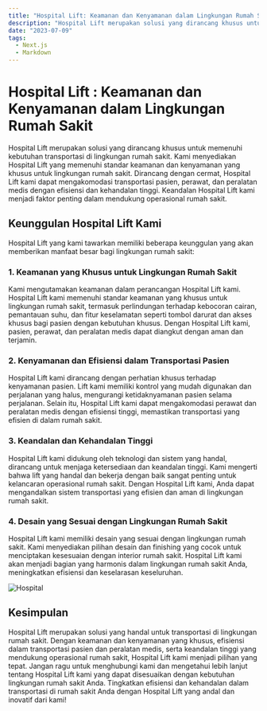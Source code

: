 ```yaml
---
title: "Hospital Lift: Keamanan dan Kenyamanan dalam Lingkungan Rumah Sakit"
description: "Hospital Lift merupakan solusi yang dirancang khusus untuk memenuhi kebutuhan transportasi di lingkungan rumah sakit."
date: "2023-07-09"
tags:
  - Next.js
  - Markdown
---
```


# Hospital Lift : Keamanan dan Kenyamanan dalam Lingkungan Rumah Sakit

Hospital Lift merupakan solusi yang dirancang khusus untuk memenuhi kebutuhan transportasi di lingkungan rumah sakit. Kami menyediakan Hospital Lift yang memenuhi standar keamanan dan kenyamanan yang khusus untuk lingkungan rumah sakit. Dirancang dengan cermat, Hospital Lift kami dapat mengakomodasi transportasi pasien, perawat, dan peralatan medis dengan efisiensi dan kehandalan tinggi. Keandalan Hospital Lift kami menjadi faktor penting dalam mendukung operasional rumah sakit.

## Keunggulan Hospital Lift Kami

Hospital Lift yang kami tawarkan memiliki beberapa keunggulan yang akan memberikan manfaat besar bagi lingkungan rumah sakit:

### 1. Keamanan yang Khusus untuk Lingkungan Rumah Sakit

Kami mengutamakan keamanan dalam perancangan Hospital Lift kami. Hospital Lift kami memenuhi standar keamanan yang khusus untuk lingkungan rumah sakit, termasuk perlindungan terhadap kebocoran cairan, pemantauan suhu, dan fitur keselamatan seperti tombol darurat dan akses khusus bagi pasien dengan kebutuhan khusus. Dengan Hospital Lift kami, pasien, perawat, dan peralatan medis dapat diangkut dengan aman dan terjamin.

### 2. Kenyamanan dan Efisiensi dalam Transportasi Pasien

Hospital Lift kami dirancang dengan perhatian khusus terhadap kenyamanan pasien. Lift kami memiliki kontrol yang mudah digunakan dan perjalanan yang halus, mengurangi ketidaknyamanan pasien selama perjalanan. Selain itu, Hospital Lift kami dapat mengakomodasi perawat dan peralatan medis dengan efisiensi tinggi, memastikan transportasi yang efisien di dalam rumah sakit.

### 3. Keandalan dan Kehandalan Tinggi

Hospital Lift kami didukung oleh teknologi dan sistem yang handal, dirancang untuk menjaga ketersediaan dan keandalan tinggi. Kami mengerti bahwa lift yang handal dan bekerja dengan baik sangat penting untuk kelancaran operasional rumah sakit. Dengan Hospital Lift kami, Anda dapat mengandalkan sistem transportasi yang efisien dan aman di lingkungan rumah sakit.

### 4. Desain yang Sesuai dengan Lingkungan Rumah Sakit

Hospital Lift kami memiliki desain yang sesuai dengan lingkungan rumah sakit. Kami menyediakan pilihan desain dan finishing yang cocok untuk menciptakan kesesuaian dengan interior rumah sakit. Hospital Lift kami akan menjadi bagian yang harmonis dalam lingkungan rumah sakit Anda, meningkatkan efisiensi dan keselarasan keseluruhan.

![Hospital](/Bedlift.png)

## Kesimpulan

Hospital Lift merupakan solusi yang handal untuk transportasi di lingkungan rumah sakit. Dengan keamanan dan kenyamanan yang khusus, efisiensi dalam transportasi pasien dan peralatan medis, serta keandalan tinggi yang mendukung operasional rumah sakit, Hospital Lift kami menjadi pilihan yang tepat. Jangan ragu untuk menghubungi kami dan mengetahui lebih lanjut tentang Hospital Lift kami yang dapat disesuaikan dengan kebutuhan lingkungan rumah sakit Anda. Tingkatkan efisiensi dan kehandalan dalam transportasi di rumah sakit Anda dengan Hospital Lift yang andal dan inovatif dari kami!
